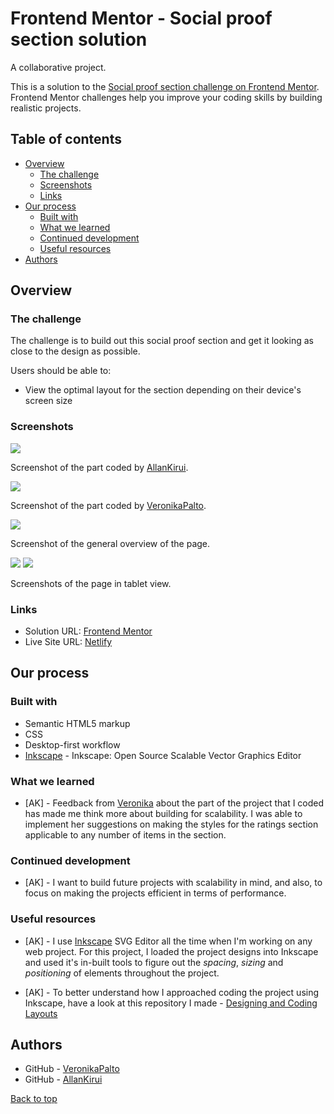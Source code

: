 # Frontend Mentor - Social proof section solution

A collaborative project.

This is a solution to the [Social proof section challenge on Frontend Mentor](https://www.frontendmentor.io/challenges/social-proof-section-6e0qTv_bA). Frontend Mentor challenges help you improve your coding skills by building realistic projects.

## Table of contents

-  [Overview](#overview)
   -  [The challenge](#the-challenge)
   -  [Screenshots](#screenshots)
   -  [Links](#links)
-  [Our process](#our-process)
   -  [Built with](#built-with)
   -  [What we learned](#what-we-learned)
   -  [Continued development](#continued-development)
   -  [Useful resources](#useful-resources)
-  [Authors](#authors)

## Overview

### The challenge

The challenge is to build out this social proof section and get it looking as close to the design as possible.

Users should be able to:

-  View the optimal layout for the section depending on their device's screen size

### Screenshots

![](./static/img/markdown_images/1.png)

Screenshot of the part coded by [AllanKirui](#authors).

![](./static/img/markdown_images/2.png)

Screenshot of the part coded by [VeronikaPalto](#authors).

![](./static/img/markdown_images/3.png)

Screenshot of the general overview of the page.

![](./static/img/markdown_images/4.png)
![](./static/img/markdown_images/5.png)

Screenshots of the page in tablet view.

### Links

-  Solution URL: [Frontend Mentor](https://www.frontendmentor.io/challenges/social-proof-section-6e0qTv_bA/hub)
-  Live Site URL: [Netlify](https://practical-tereshkova-8c641d.netlify.app/)

## Our process
### Built with

-  Semantic HTML5 markup
-  CSS
-  Desktop-first workflow
-  [Inkscape](https://inkscape.org) - Inkscape: Open Source Scalable Vector Graphics Editor

### What we learned

-  [AK] - Feedback from [Veronika](#authors) about the part of the project that I coded has made me think more about building for scalability. I was able to implement her suggestions on making the styles for the ratings section applicable to any number of items in the section.

### Continued development

-  [AK] - I want to build future projects with scalability in mind, and also, to focus on making the projects efficient in terms of performance.

### Useful resources

-  [AK] - I use [Inkscape](https://inkscape.org) SVG Editor all the time when I'm working on any web project. For this project, I loaded the project designs into Inkscape and used it's in-built tools to figure out the _spacing_, _sizing_ and _positioning_ of elements throughout the project.

-  [AK] - To better understand how I approached coding the project using Inkscape, have a look at this repository I made - [Designing and Coding Layouts](https://github.com/AllanKirui/designing-and-coding-layouts)

## Authors

-  GitHub - [VeronikaPalto](https://www.github.com/JepardMay)
-  GitHub - [AllanKirui](https://www.github.com/AllanKirui)

[Back to top](#frontend-mentor---social-proof-section-solution)
